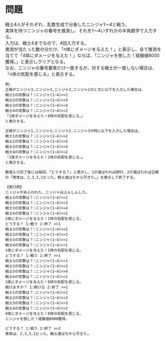 # 問題
戦士4人がそれぞれ、乱数生成で分身したニンジャ1〜4と戦う。  
実体を持つニンジャの番号を推測し、それを1〜4いずれかの半角数字で入力する。  
入力は、戦士4までなので、4回入力する。  
推測が当たった数の分だけ、「n体にダメージを与えた！」と表示し、全て推測を当てて「4体にダメージを与えた！」ならば、「ニンジャを倒した！経験値8000獲得。」と表示しクリアとなる。   
なお、ニンジャの番号要素だけ一致するが、対する戦士が一致しない場合は、「n体の気配を感じる」と表示する。   
```
例:
正解がニンジャ3,ニンジャ3,ニンジャ3,ニンジャ1のときに以下を入力した場合は、 
戦士1の攻撃は？:ニンジャ(1~4)>>2
戦士2の攻撃は？:ニンジャ(1~4)>>3
戦士3の攻撃は？:ニンジャ(1~4)>>4
戦士4の攻撃は？:ニンジャ(1~4)>>2
「1体ダメージを与えた！0体の気配を感じる。」
と表示する。

正解がニンジャ1,ニンジャ3,ニンジャ2,ニンジャ3の時に以下を入力した場合は、
戦士1の攻撃は？:ニンジャ(1~4)>>2
戦士2の攻撃は？:ニンジャ(1~4)>>3
戦士3の攻撃は？:ニンジャ(1~4)>>4
戦士4の攻撃は？:ニンジャ(1~4)>>2
「1体ダメージを与えた！2体の気配を感じる。」
と表示する。

数値入力完了後には毎回、「どうする？」と表示し、1が選ばれれば続行、2が選ばれれば正解の「実体は、2,3,3,1だった。戦士達はちから尽きた…」を表示して終了する。   

【実行例】
ニンジャがあらわれた。ニンジャはぶんしんした。
戦士1の攻撃は？:ニンジャ(1~4)>>2
戦士2の攻撃は？:ニンジャ(1~4)>>3
戦士3の攻撃は？:ニンジャ(1~4)>>4
戦士4の攻撃は？:ニンジャ(1~4)>>2
2体にダメージを与えた！1体の気配を感じる。
どうする？ 1:戦う 2:終了 >>1
戦士1の攻撃は？:ニンジャ(1~4)>>2
戦士2の攻撃は？:ニンジャ(1~4)>>3
戦士3の攻撃は？:ニンジャ(1~4)>>1
戦士4の攻撃は？:ニンジャ(1~4)>>1
1体にダメージを与えた！1体の気配を感じる。
どうする？ 1:戦う 2:終了 >>1
戦士1の攻撃は？:ニンジャ(1~4)>>1
戦士2の攻撃は？:ニンジャ(1~4)>>3
戦士3の攻撃は？:ニンジャ(1~4)>>4
戦士4の攻撃は？:ニンジャ(1~4)>>1
1体にダメージを与えた！0体の気配を感じる。
続けますか？ 1:続ける 2:終了 >>1
戦士1の攻撃は？:ニンジャ(1~4)>>2
戦士2の攻撃は？:ニンジャ(1~4)>>3
戦士3の攻撃は？:ニンジャ(1~4)>>3
戦士4の攻撃は？:ニンジャ(1~4)>>2
4体にダメージを与えた！0体の気配を感じる。
ニンジャを倒した！経験値8000獲得。

どうする？ 1:戦う 2:終了 >>2
実体は、2,3,3,1だった。戦士達はちから尽きた…
```
